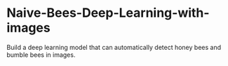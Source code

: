 # Naive-Bees-Deep-Learning-with-images
Build a deep learning model that can automatically detect honey bees and bumble bees in images.
